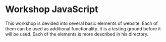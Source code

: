 # Workshop JavaScript
This workshop is devided into several basic elements of website. Each of them can be used as additional functionality. It is a testing ground before it will be used. Each of the elements is more described in his directory.
